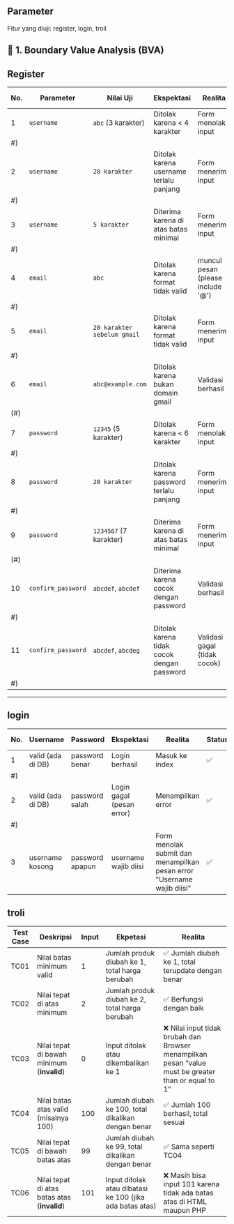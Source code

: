 
## Parameter

Fitur yang diuji: register, login, troli

## 🧪 1. Boundary Value Analysis (BVA)
## Register
| No. | Parameter          | Nilai Uji              | Ekspektasi                                 | Realita                            | Status | Gambar Bukti |
| --- | ------------------ | ---------------------- | ------------------------------------------ | ---------------------------------- | ------ | ------------ |
| 1   | `username`         | `abc` (3 karakter)     | Ditolak karena < 4 karakter                | Form menolak input                 | ✅      | ![image](https://github.com/user-attachments/assets/6fa6f043-e31f-411b-bce9-46051f30a835)
#)   |
| 2   | `username`         | `20 karakter`          | Ditolak karena username terlalu panjang    | Form menerima input                | ❌      | ![image](https://github.com/user-attachments/assets/90a5f12f-9b26-4c20-971a-b6626a7c4733)
#)   |
| 3   | `username`         | `5 karakter`           | Diterima karena di atas batas minimal      | Form menerima input                | ✅      | ![image](https://github.com/user-attachments/assets/71982da2-9878-4a73-bb16-b18f101987af)
#)   |
| 4   | `email`            | `abc`                  | Ditolak karena format tidak valid          | muncul pesan (please include '@') | ✅      | ![image](https://github.com/user-attachments/assets/85c83558-15f5-4df2-978a-bdf945c74334)
#)   |
| 5   | `email`            | `20 karakter sebelum gmail`          | Ditolak karena format tidak valid          | Form menerima input | ❌      | ![image](https://github.com/user-attachments/assets/d099ab2e-a9b7-4abe-b350-c24651786af7)
#)   |
| 6   | `email`            | `abc@example.com`      | Ditolak karena bukan domain gmail          | Validasi berhasil                  | ❌      | ![image](https://github.com/user-attachments/assets/7597d27a-c1e0-4e13-9d41-e805789270cc)
(#)   |
| 7   | `password`         | `12345` (5 karakter)   | Ditolak karena < 6 karakter                | Form menolak input                 | ✅      | ![image](https://github.com/user-attachments/assets/50b1628e-5edb-490e-b196-2ade1ec6821f)
#)   |
| 8   | `password`         | `20 karakter`          | Ditolak karena password terlalu panjang    | Form menerima input                | ❌      | ![image](https://github.com/user-attachments/assets/144dc967-d6c8-4f79-bb33-3939697a6908)
#)   |
| 9   | `password`         | `1234567` (7 karakter) | Diterima karena di atas batas minimal      | Form menerima input                | ✅      | ![image](https://github.com/user-attachments/assets/cf5591cb-053b-49be-ba71-6003ab7a2875)
(#)   |
| 10  | `confirm_password` | `abcdef`, `abcdef`     | Diterima karena cocok dengan password      | Validasi berhasil                  | ✅      | ![image](https://github.com/user-attachments/assets/60ff54c7-d71f-45ea-8563-2147ef2731e4)
#)  |
| 11  | `confirm_password` | `abcdef`, `abcdeg`     | Ditolak karena tidak cocok dengan password | Validasi gagal (tidak cocok)       | ✅      | !![image](https://github.com/user-attachments/assets/2098532c-8adf-4660-803d-5665b4cad22e)
#)  |



---
## login
| No. | Username          | Password        | Ekspektasi                | Realita                                                                | Status | Gambar Bukti |
| --- | ----------------- | --------------- | ------------------------- | ---------------------------------------------------------------------- | ------ | ------------ |
| 1   | valid (ada di DB) | password benar  | Login berhasil            | Masuk ke index                                                         | ✅      | ![image](https://github.com/user-attachments/assets/1a8af54c-ef68-4509-88b0-f8e681fb50dd)
#)   |
| 2   | valid (ada di DB) | password salah  | Login gagal (pesan error) | Menampilkan error                                                      | ✅      | ![image](https://github.com/user-attachments/assets/4189f6ea-79c2-489a-a1a3-5888163726d9)
#)   |
| 3   | username kosong   | password apapun | username wajib diisi      | Form menolak submit dan menampilkan pesan error "Username wajib diisi" | ✅      | ![image](https://github.com/user-attachments/assets/74c1bf63-5c06-4c98-96e4-352630f20909)#)   |


## troli
| **Test Case** | **Deskripsi**                                | Input            | **Ekpetasi**                                            | **Realita**                                          |
| ------------- | -------------------------------------------- | -------------------- | -------------------------------------------------------- | ---------------------------------------------------------------------- |
| TC01          | Nilai batas minimum valid                    | 1                    | Jumlah produk diubah ke 1, total harga berubah           | ✅ Jumlah diubah ke 1, total terupdate dengan benar                     |
| TC02          | Nilai tepat di atas minimum                  | 2                    | Jumlah produk diubah ke 2, total harga berubah           | ✅ Berfungsi dengan baik                                                |
| TC03          | Nilai tepat di bawah minimum (**invalid**)   | 0                    | Input ditolak atau dikembalikan ke 1                     | ❌ Nilai input tidak brubah dan Browser menampilkan pesan “value must be greater than or equal to 1” |
| TC04          | Nilai batas atas valid (misalnya 100)        | 100                  | Jumlah diubah ke 100, total dikalikan dengan benar       | ✅ Jumlah 100 berhasil, total sesuai                                    |
| TC05          | Nilai tepat di bawah batas atas              | 99                   | Jumlah diubah ke 99, total dikalikan dengan benar        | ✅ Sama seperti TC04                                                    |
| TC06          | Nilai tepat di atas batas atas (**invalid**) | 101                  | Input ditolak atau dibatasi ke 100 (jika ada batas atas) | ❌ Masih bisa input 101 karena tidak ada batas atas di HTML maupun PHP |

